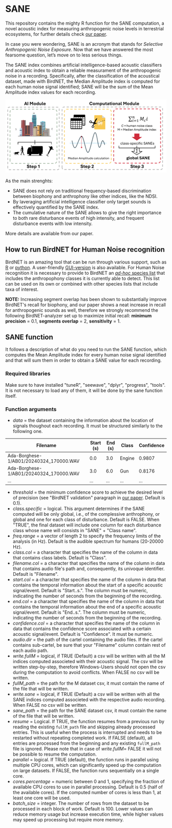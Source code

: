 # SANE
This repository contains the mighty R function for the SANE computation, a novel acoustic index for measuring anthropogenic noise levels in terrestrial ecosystems, for further details check [our paper](https://www.youtube.com/watch?v=6YsNRnZRgg8&list=RD6YsNRnZRgg8&start_radio=1).

In case you were wondering, SANE is an acronym that stands for _Selective Anthropogenic Noise Exposure_. Now that we have answered the most fearsome question, let’s move on to less serious things.

The SANE index combines artificial intelligence-based acoustic classifiers and acoustic index to obtain a reliable measurament of the anthropogenic noise in a recording. Specifically, after the classification of the acoustical dataset, made with BirdNET, the Median Amplitude index is computed for each human noise signal identified; SANE will be the sum of the Mean Amplitude index values for each recording.

![alt text](https://github.com/matpagle/sane/blob/main/assets/saneworkflow2.png)

As the main strenghts:
- SANE does not rely on traditional frequency-based discrimination between biophony and anthrophony like other indices, like the NDSI.
- By laveraging artificial intelligence classifier only target sounds is effectively quantified by the SANE index.
- The cumulative nature of the SANE allows to give the right importance to both rare disturbance events of high intensity, and frequent disturbance events with low intensity.

More details are available from our paper.

## How to run BirdNET for Human Noise recognition
BirdNET is an amazing tool that can be run through various support, such as [R](https://github.com/birdnet-team/birdnetR) or [python](https://github.com/birdnet-team/birdnet). A user-friendly [GUI-version](https://github.com/birdnet-team/BirdNET-Analyzer) is also available.
For Human Noise recognition it is necessary to provide to BirdNET an [_ad-hoc_ species list](https://github.com/matpagle/sane/blob/main/human_noise_list.txt) that includes the anthropophony classes it is currently able to detect. This list can be used on its own or combined with other species lists that include taxa of interest.

**NOTE:** Increasing segment overlap has been shown to substantially improve BirdNET's recall for biophony, and our paper shows a neat increase in recall for anthropogenic sounds as well, therefore we strongly recommend the following BirdNET-analyzer set up to maximize initial recall: **minimum precision** = 0.1, **segments overlap** = 2,  **sensitivity** = 1. 

## SANE function
It follows a description of what do you need to run the SANE function, which computes the Mean Amplitude index for every human noise signal identified and that will sum them in order to obtain a SANE value for each recording.
### Required libraries
Make sure to have installed "tuneR", "seewave", "dplyr", "progress", "tools". It is not necessary to load any of them, it will be done by the sane function itself.
### Function arguments
- _data_ = the dataset containing the information about the location of signals thoughout each recording. It must be structured similarly to the following one.

| Filename                                 | Start (s) | End (s) | Class  | Confidence |
| ---------------------------------------- | --------- | ------- | ------ | ---------- |
| Ada-Borghese-1/AB01/20240324\_170000.WAV | 0.0       | 3.0     | Engine | 0.9807     |
| Ada-Borghese-1/AB01/20240324\_170000.WAV | 3.0       | 6.0     | Gun    | 0.8176     |
| ...                                      | ...       | ...     | ...    | ...        |

- _threshold_ = the minimum confidence score to achieve the desired level of precision (see "BirdNET validation" paragraph in [our paper](https://www.youtube.com/watch?v=6YsNRnZRgg8&list=RD6YsNRnZRgg8&start_radio=1). Default is 0.1). 
- _class.specific_ = logical. This argument determines if the SANE computed will be only global, i.e., of the complessive anthrophony, or global and one for each class of disturbance. Default is FALSE. When "TRUE", the final dataset will include one column for each disturbance class whose name will consists in "SANE" + "Class name".
- _freq.range_ = a vector of length 2 to specify the frequency limits of the analysis (in Hz). Default is the audible spectrum for humans (20-20000 Hz). 
- _class.col_ = a character that specifies the name of the column in data that contains class labels. Default is "Class".
- _filename.col_ = a character that specifies the name of the column in data that contains audio file's path and, consequently, its univoque identifier. Default is "Filename".
- _start.col_ = a character that specifies the name of the column in data that contains the temporal information about the start of a specific acoustic signal/event. Default is "Start..s.". The column must be numeric, indicating the number of seconds from the beginning of the recording.
- _end.col_ = a character that specifies the name of the column in data that contains the temporal information about the end of a specific acoustic signal/event. Default is "End..s.". The column must be numeric, indicating the number of seconds from the beginning of the recording.  
- _confidence.col_ = a character that specifies the name of the column in data that contains the confidence score associated with a certain acoustic signal/event. Default is "Confidence". It must be numeric.
- _audio.dir_ = the path of the cartel containing the audio files. If the cartel contains sub-cartel, be sure that your "Filename" column contain rest of each audio path.
- _write.fullM_ = logical, if TRUE (Default) a csv will be written with all the M indices computed associeted with their acoustic signal. The csv will be written step-by-step, therefore Windows-Users should not open the csv during the computation to avoid conflicts. When FALSE no csv will be written.
- _fullM_path_ = the path for the M dataset csv, it must contain the name of the file that will be written.
- _write.sane_ = logical, if TRUE (Default) a csv will be written with all the SANE indices computed associeted with the respective audio recording. When FALSE no csv will be written.
- _sane_path_ = the path for the SANE dataset csv, it must contain the name of the file that will be written.
- _resume_ = Logical. If TRUE, the function resumes from a previous run by reading the existing `fullM_path` file and skipping already processed entries. This is useful when the process is interrupted and needs to be restarted without repeating completed work. If FALSE (default), all entries are processed from the beginning and any existing `fullM_path` file is ignored. Please note that in case of _write.fullM_= FALSE it will not be possible to resume the computation.
- _parallel_ = logical. If TRUE (default), the function runs in parallel using multiple CPU cores, which can significantly speed up the computation on large datasets. If FALSE, the function runs sequentially on a single core.
- _cores.percentage_ = numeric between 0 and 1, specifying the fraction of available CPU cores to use in parallel processing. Default is 0.5 (half of the available cores). If the computed number of cores is less than 1, at least one core will be used.
- _batch_size_ = integer. The number of rows from the dataset to be processed in each block of work. Default is 100. Lower values can reduce memory usage but increase execution time, while higher values may speed up processing but require more memory.
